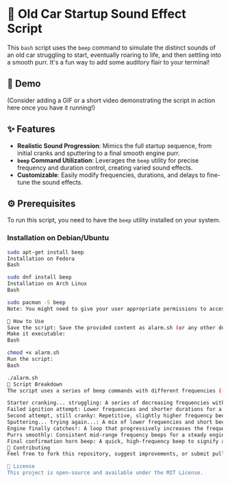 # 🚗 Old Car Startup Sound Effect Script

This `bash` script uses the `beep` command to simulate the distinct sounds of an old car struggling to start, eventually roaring to life, and then settling into a smooth purr. It's a fun way to add some auditory flair to your terminal!

## 🎥 Demo

(Consider adding a GIF or a short video demonstrating the script in action here once you have it running!)

## ✨ Features

* **Realistic Sound Progression**: Mimics the full startup sequence, from initial cranks and sputtering to a final smooth engine purr.
* **`beep` Command Utilization**: Leverages the `beep` utility for precise frequency and duration control, creating varied sound effects.
* **Customizable**: Easily modify frequencies, durations, and delays to fine-tune the sound effects.

## ⚙️ Prerequisites

To run this script, you need to have the `beep` utility installed on your system.

### Installation on Debian/Ubuntu

```bash
sudo apt-get install beep
Installation on Fedora
Bash

sudo dnf install beep
Installation on Arch Linux
Bash

sudo pacman -S beep
Note: You might need to give your user appropriate permissions to access the PC speaker. This often involves adding your user to the input group or configuring modprobe.

🚀 How to Use
Save the script: Save the provided content as alarm.sh (or any other desired filename).
Make it executable:
Bash

chmod +x alarm.sh
Run the script:
Bash

./alarm.sh
📜 Script Breakdown
The script uses a series of beep commands with different frequencies (-f) and durations (-l) to create the various sound effects:

Starter cranking... struggling: A series of decreasing frequencies with short durations, mimicking the struggle of the starter motor.
Failed ignition attempt: Lower frequencies and shorter durations for a quick, unsuccessful attempt.
Second attempt, still cranky: Repetitive, slightly higher frequency beeps.
Sputtering... trying again...: A mix of lower frequencies and short beeps, representing the engine trying to catch.
Engine finally catches!: A loop that progressively increases the frequency, simulating the engine revving up.
Purrs smoothly: Consistent mid-range frequency beeps for a steady engine idle sound.
Final confirmation horn beep: A quick, high-frequency beep to signify a successful start.
🤝 Contributing
Feel free to fork this repository, suggest improvements, or submit pull requests. If you have ideas for other sound effects or refinements, I'd love to hear them!

📄 License
This project is open-source and available under the MIT License.